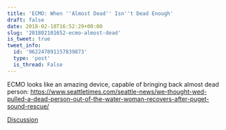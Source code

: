 ```yaml
---
title: 'ECMO: When ''Almost Dead'' Isn''t Dead Enough'
draft: false
date: 2018-02-10T16:52:29+00:00
slug: '201802101652-ecmo-almost-dead'
is_tweet: true
tweet_info:
  id: '962247891157839873'
  type: 'post'
  is_thread: False
---
```




ECMO looks like an amazing device, capable of bringing back almost dead person: <https://www.seattletimes.com/seattle-news/we-thought-wed-pulled-a-dead-person-out-of-the-water-woman-recovers-after-puget-sound-rescue/>

[Discussion](https://x.com/sytelus/status/962247891157839873)
